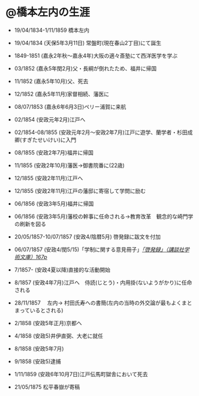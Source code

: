 @橋本左内の生涯
===============

- 19/04/1834-1/11/1859 橋本左内
- 19/04/1834 (天保5年3月11日) 常盤町(現在春山2丁目)にて誕生
- 1849-1851 (嘉永2年秋〜嘉永4年)大阪の適々斎塾にて西洋医学を学ぶ
- 03/1852 (嘉永5年閏2月)父・長綱が倒れたため、福井に帰国
- 11/1852 (嘉永5年10月)父、死去
- 12/1852 (嘉永5年11月)家督相続、藩医に
- 08/07/1853 (嘉永6年6月3日)ペリー浦賀に来航
- 02/1854 (安政元年2月)江戸へ
- 02/1854-08/1855 (安政元年2月〜安政2年7月)江戸に遊学、蘭学者・杉田成卿(すぎたせいけい)に入門
- 08/1855 (安政2年7月)福井に帰国
- 11/1855 (安政2年10月)藩医→御書院番に(22歳)
- 12/1855 (安政2年11月)江戸へ
- 12/1855 (安政2年11月)江戸の藩邸に寄宿して学問に励む
- 06/1856 (安政3年5月)福井に帰国
- 06/1856 (安政3年5月)藩校の幹事に任命される→教育改革　観念的な崎門学の刷新を図る

- 20/05/1857-10/07/1857 (安政4/陰暦5月) 啓発録に跋文を付加
- 06/07/1857 (安政4/閏5/15)「学制に関する意見冊子」[*「啓発録」（講談社学術文庫）167p*](https://app.box.com/s/oryzo01k31shmcc1xairf8watn9gt0xh)
- 7/1857- (安政4夏以降)直接的な活動開始
- 8/1857 (安政4年7月)江戸へ　侍読(じとう)・内用掛(ないようがかり)に任命される
- 28/11/1857 　左内→ 村田氏寿への書簡(左内の当時の外交論が最もよくまとまっているとされる)
- 2/1858 (安政5年正月)京都へ
- 4/1858 (安政5)井伊直弼、大老に就任
- 8/1858 (安政5年7月)
- 9/1858 (安政5)逮捕
- 1/11/1859 (安政6年10月7日)江戸伝馬町獄舎において死去

- 21/05/1875 松平春嶽が寄稿
